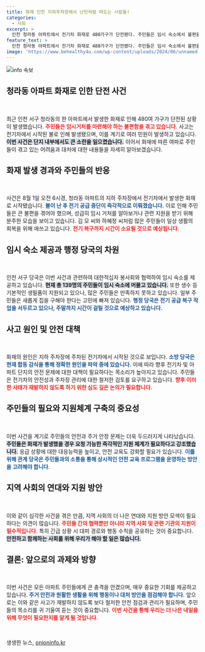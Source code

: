 ```yaml
---
title: 화재 인천 지하주차장에서 난민처럼 떠도는 사람들!
categories:
  - 사회
excerpt: >
  인천 청라동 아파트에서 전기차 화재로 480가구가 단전됐다. 주민들은 임시 숙소에서 불편을 겪고 있으며, 전기 복구는 주말까지 지연될 전망이다. 화재 원인 조사 중, 사망자 및 큰 부상자는 없으나 재산 피해는 심각하다.
feature_text: >
  인천 청라동 아파트에서 전기차 화재로 480가구가 단전됐다. 주민들은 임시 숙소에서 불편을 겪고 있으며, 전기 복구는 주말까지 지연될 전망이다. 화재 원인 조사 중, 사망자 및 큰 부상자는 없으나 재산 피해는 심각하다.
image: 'https://www.behealthy4u.com/wp-content/uploads/2024/06/unnamed-file.png'
---
```


<p><img src="https://www.behealthy4u.com/wp-content/uploads/2024/06/unnamed-file.png" alt="info 속보" /></p>

<h2 data-ke-size="size26">청라동 아파트 화재로 인한 단전 사건</h2>

<p data-ke-size="size16">&nbsp;</p>

<p>최근 인천 서구 청라동의 한 아파트에서 발생한 화재로 인해 480여 가구가 단전된 상황이 발생했습니다. <b><span style="color: #ee2323;">주민들은 임시거처를 마련해야 하는 불편함을 겪고 있습니다.</span></b> 사고는 전기차에서 시작된 불로 인해 발생됐으며, 이를 계기로 여러 민원이 발생하고 있습니다. <b><span style="background-color: #21538527;">이번 사건은 단지 내부에서도 큰 소란을 일으켰습니다.</span></b> 이어서 화재에 따른 여파로 주민들이 겪고 있는 어려움과 대처에 대한 내용들을 자세히 알아보겠습니다.</p>

<h2 data-ke-size="size26">화재 발생 경과와 주민들의 반응</h2>

<p data-ke-size="size16">&nbsp;</p>

<p>사건은 8월 1일 오전 6시경, 청라동 아파트의 지하 주차장에서 전기차에서 발생한 화재로 시작됐습니다. <b><span style="color: #1a5490;">불이 난 후 전기 공급 중단이 즉각적으로 이뤄졌습니다.</span></b> 이로 인해 주민들은 큰 불편을 겪어야 했으며, 성급히 임시 거처를 알아보거나 관련 지원을 받기 위해 분주한 모습을 보이고 있습니다. 김 모 씨와 하혜정 씨처럼 많은 주민들이 일상 생활의 회복을 위해 애쓰고 있습니다. <b><span style="color: #ee2323;">전기 복구까지 시간이 소요될 것으로 예상됩니다.</span></b></p>

<h2 data-ke-size="size26">임시 숙소 제공과 행정 당국의 차원</h2>

<p data-ke-size="size16">&nbsp;</p>

<p>인천 서구 당국은 이번 사건과 관련하여 대한적십자 봉사회와 협력하여 임시 숙소를 제공하고 있습니다. <b><span style="background-color: #21538527;">현재 총 139명의 주민들이 임시 숙소에 머물고 있습니다.</span></b> 또한 생수 등 기본적인 생필품이 지원되고 있으나, 많은 주민들은 만족하지 못하고 있습니다. 일부 주민들은 새롭게 집을 구해야 한다는 고민에 빠져 있습니다. <b><span style="color: #1a5490;">행정 당국은 전기 공급 복구 작업을 서두르고 있으나, 주말까지 시간이 걸릴 것으로 예상하고 있습니다.</span></b></p>

<h2 data-ke-size="size26">사고 원인 및 안전 대책</h2>

<p data-ke-size="size16">&nbsp;</p>

<p>화재의 원인은 지하 주차장에 주차된 전기차에서 시작된 것으로 보입니다. <b><span style="color: #1a5490;">소방 당국은 현재 합동 감식을 통해 정확한 원인을 파악 중에 있습니다.</span></b> 이에 따라 향후 전기차 및 아파트 단지의 안전 문제에 대한 대책이 필요하다는 목소리가 높아지고 있습니다. 주민들은 전기차의 안전성과 주차장 관리에 대한 철저한 검토를 요구하고 있습니다. <b><span style="color: #ee2323;">향후 이러한 사태가 재발하지 않도록 하기 위한 심도 깊은 논의가 필요합니다.</span></b></p>

<h2 data-ke-size="size26">주민들의 필요와 지원체계 구축의 중요성</h2>

<p data-ke-size="size16">&nbsp;</p>

<p>이번 사건을 계기로 주민들의 안전과 주거 안정 문제는 더욱 두드러지게 나타났습니다. <b><span style="background-color: #21538527;">주민들은 화재가 발생했을 경우 요청 가능한 즉각적인 지원 체계가 필요하다고 강조했습니다.</span></b> 응급 상황에 대한 대응능력을 높이고, 안전 교육도 강화할 필요가 있습니다. <b><span style="color: #1a5490;">이를 위해 관계 당국은 주민들과의 소통을 통해 상시적인 안전 교육 프로그램을 운영하는 방안을 고려해야 합니다.</span></b></p>

<h2 data-ke-size="size26">지역 사회의 연대와 지원 방안</h2>

<p data-ke-size="size16">&nbsp;</p>

<p>이와 같이 심각한 사건을 겪은 만큼, 지역 사회의 더 나은 연대와 지원 방안 모색이 필요하다는 의견이 많습니다. <b><span style="color: #ee2323;">주민들 간의 협력뿐만 아니라 지역 사회 및 관련 기관의 지원이 필수적입니다.</span></b> 특히 긴급 상황 시 대피 경로와 행동 수칙을 공유하는 것이 중요합니다. <b><span style="background-color: #21538527;">안전하고 함께하는 사회를 위해 우리가 해야 할 일은 많습니다.</span></b></p>

<h2 data-ke-size="size26">결론: 앞으로의 과제와 방향</h2>

<p data-ke-size="size16">&nbsp;</p>

<p>이번 사건은 모든 아파트 주민들에게 큰 충격을 안겼으며, 매우 중요한 기회를 제공하고 있습니다. <b><span style="color: #1a5490;">주거 안전과 원활한 생활을 위해 행동이나 대처 방안을 점검해야 합니다.</span></b> 앞으로는 이와 같은 사고가 재발하지 않도록 보다 철저한 안전 점검과 관리가 필요하며, 주민들의 목소리를 귀 기울여 듣는 것이 중요합니다. <b><span style="color: #ee2323;">이번 사건을 통해 우리는 더 나은 내일을 위해 무엇이 필요한지를 알게 될 것입니다.</span></b> </p>

<p data-ke-size="size16">&nbsp;</p>
생생한 뉴스, <a href="https://onioninfo.kr" rel="dofollow">onioninfo.kr</a>


